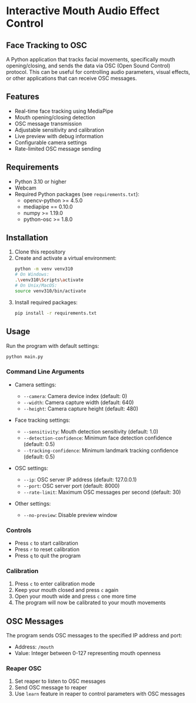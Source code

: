# Interactive Mouth Audio Effect Control

## Face Tracking to OSC

A Python application that tracks facial movements, specifically mouth opening/closing, and sends the data via OSC (Open Sound Control) protocol. This can be useful for controlling audio parameters, visual effects, or other applications that can receive OSC messages.

## Features

- Real-time face tracking using MediaPipe
- Mouth opening/closing detection
- OSC message transmission
- Adjustable sensitivity and calibration
- Live preview with debug information
- Configurable camera settings
- Rate-limited OSC message sending

## Requirements

- Python 3.10 or higher
- Webcam
- Required Python packages (see `requirements.txt`):
  - opencv-python >= 4.5.0
  - mediapipe == 0.10.0
  - numpy >= 1.19.0
  - python-osc >= 1.8.0

## Installation

1. Clone this repository
2. Create and activate a virtual environment:
   ```bash
   python -m venv venv310
   # On Windows:
   .\venv310\Scripts\activate
   # On Unix/MacOS:
   source venv310/bin/activate
   ```
3. Install required packages:
   ```bash
   pip install -r requirements.txt
   ```

## Usage

Run the program with default settings:
```bash
python main.py
```

### Command Line Arguments

- Camera settings:
  - `--camera`: Camera device index (default: 0)
  - `--width`: Camera capture width (default: 640)
  - `--height`: Camera capture height (default: 480)

- Face tracking settings:
  - `--sensitivity`: Mouth detection sensitivity (default: 1.0)
  - `--detection-confidence`: Minimum face detection confidence (default: 0.5)
  - `--tracking-confidence`: Minimum landmark tracking confidence (default: 0.5)

- OSC settings:
  - `--ip`: OSC server IP address (default: 127.0.0.1)
  - `--port`: OSC server port (default: 8000)
  - `--rate-limit`: Maximum OSC messages per second (default: 30)

- Other settings:
  - `--no-preview`: Disable preview window

### Controls

- Press `c` to start calibration
- Press `r` to reset calibration
- Press `q` to quit the program

### Calibration

1. Press `c` to enter calibration mode
2. Keep your mouth closed and press `c` again
3. Open your mouth wide and press `c` one more time
4. The program will now be calibrated to your mouth movements

## OSC Messages

The program sends OSC messages to the specified IP address and port:
- Address: `/mouth`
- Value: Integer between 0-127 representing mouth openness

### Reaper OSC
1. Set reaper to listen to OSC messages
2. Send OSC message to reaper
3. Use `learn` feature in reaper to control parameters with OSC messages
